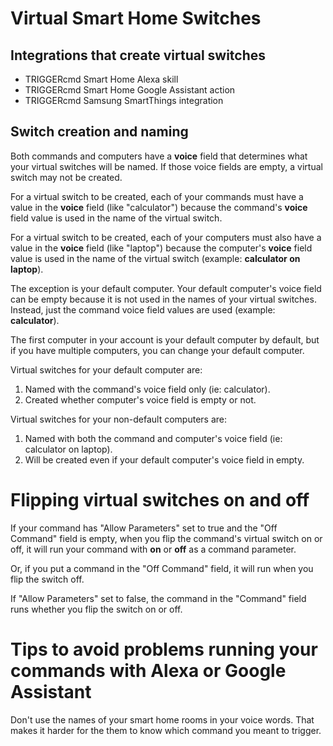 # Virtual Smart Home Switches

## Integrations that create virtual switches

* TRIGGERcmd Smart Home Alexa skill
* TRIGGERcmd Smart Home Google Assistant action
* TRIGGERcmd Samsung SmartThings integration

## Switch creation and naming

Both commands and computers have a **voice** field that determines what your virtual switches will be named.  If those voice fields are empty, a virtual switch may not be created.  

For a virtual switch to be created, each of your commands must have a value in the **voice** field (like "calculator") because the command's **voice** field value is used in the name of the virtual switch.  

For a virtual switch to be created, each of your computers must also have a value in the **voice** field (like "laptop") because the computer's **voice** field value is used in the name of the virtual switch (example: **calculator on laptop**).  

The exception is your default computer.  Your default computer's voice field can be empty because it is not used in the names of your virtual switches.  Instead, just the command voice field values are used (example: **calculator**).

The first computer in your account is your default computer by default, but if you have multiple computers, you can change your default computer.  

Virtual switches for your default computer are:

1. Named with the command's voice field only (ie: calculator).
1. Created whether computer's voice field is empty or not.

Virtual switches for your non-default computers are:

1. Named with both the command and computer's voice field (ie: calculator on laptop).
1. Will be created even if your default computer's voice field in empty.

# Flipping virtual switches on and off

If your command has "Allow Parameters" set to true and the "Off Command" field is empty, when you flip the command's virtual switch on or off, it will run your command with **on** or **off** as a command parameter.  

Or, if you put a command in the "Off Command" field, it will run when you flip the switch off.    

If "Allow Parameters" set to false, the command in the "Command" field runs whether you flip the switch on or off.

# Tips to avoid problems running your commands with Alexa or Google Assistant

Don't use the names of your smart home rooms in your voice words.  That makes it harder for the them to know which command you meant to trigger. 